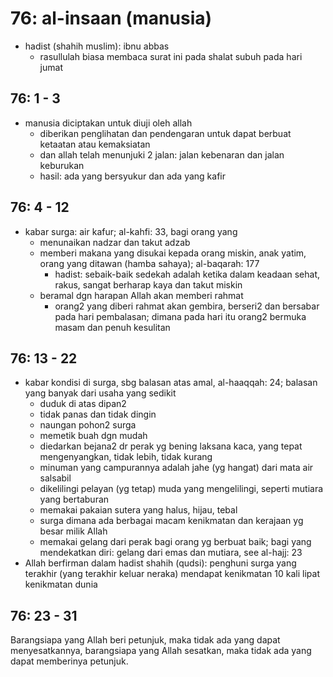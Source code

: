 # 76: al-insaan (manusia)

* hadist (shahih muslim): ibnu abbas
  * rasullulah biasa membaca surat ini pada shalat subuh pada hari jumat

## 76: 1 - 3
* manusia diciptakan untuk diuji oleh allah
  * diberikan penglihatan dan pendengaran untuk dapat berbuat ketaatan atau kemaksiatan
  * dan allah telah menunjuki 2 jalan: jalan kebenaran dan jalan keburukan
  * hasil: ada yang bersyukur dan ada yang kafir

## 76: 4 - 12
* kabar surga: air kafur; al-kahfi: 33, bagi orang yang
  * menunaikan nadzar dan takut adzab
  * memberi makana yang disukai kepada orang miskin, anak yatim, orang yang ditawan (hamba sahaya); al-baqarah: 177
    * hadist:
      sebaik-baik sedekah adalah ketika dalam keadaan sehat, rakus, sangat berharap kaya dan takut miskin
  * beramal dgn harapan Allah akan memberi rahmat
    * orang2 yang diberi rahmat akan gembira, berseri2 dan bersabar pada hari pembalasan;
      dimana pada hari itu orang2 bermuka masam dan penuh kesulitan

## 76: 13 - 22
* kabar kondisi di surga, sbg balasan atas amal, al-haaqqah: 24;
  balasan yang banyak dari usaha yang sedikit
  * duduk di atas dipan2
  * tidak panas dan tidak dingin
  * naungan pohon2 surga
  * memetik buah dgn mudah
  * diedarkan bejana2 dr perak yg bening laksana kaca, yang tepat mengenyangkan, tidak lebih, tidak kurang
  * minuman yang campurannya adalah jahe (yg hangat) dari mata air salsabil
  * dikelilingi pelayan (yg tetap) muda yang mengelilingi, seperti mutiara yang bertaburan
  * memakai pakaian sutera yang halus, hijau, tebal
  * surga dimana ada berbagai macam kenikmatan dan kerajaan yg besar milik Allah
  * memakai gelang dari perak bagi orang yg berbuat baik;
    bagi yang mendekatkan diri: gelang dari emas dan mutiara, see al-hajj: 23
* Allah berfirman dalam hadist shahih (qudsi):
  penghuni surga yang terakhir (yang terakhir keluar neraka)
  mendapat kenikmatan 10 kali lipat kenikmatan dunia

## 76: 23 - 31
<!-- TODO
Tafsir Ibnu Katsir 8.4.pdf
15/120
 -->

Barangsiapa yang Allah beri petunjuk, maka tidak ada yang dapat menyesatkannya,
barangsiapa yang Allah sesatkan, maka tidak ada yang dapat memberinya petunjuk.

